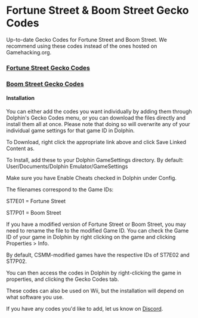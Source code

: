 # Fortune Street & Boom Street Gecko Codes
Up-to-date Gecko Codes for Fortune Street and Boom Street. We recommend using these codes instead of the ones hosted on Gamehacking.org.

### [Fortune Street Gecko Codes](https://raw.githubusercontent.com/FortuneStreetModding/Gecko-Codes/main/ST7E01.ini)

### [Boom Street Gecko Codes](https://raw.githubusercontent.com/FortuneStreetModding/Gecko-Codes/main/ST7P01.ini)

#### Installation

You can either add the codes you want individually by adding them through Dolphin's Gecko Codes menu, or you can download the files directly and install them all at once. Please note that doing so will overwrite any of your individual game settings for that game ID in Dolphin.

To Download, right click the appropriate link above and click Save Linked Content as.

To Install, add these to your Dolphin GameSettings directory. By default: User/Documents/Dolphin Emulator/GameSettings

Make sure you have Enable Cheats checked in Dolphin under Config.

The filenames correspond to the Game IDs:

ST7E01 = Fortune Street

ST7P01 = Boom Street

If you have a modified version of Fortune Street or Boom Street, you may need to rename the file to the modified Game ID. You can check the Game ID of your game in Dolphin by right clicking on the game and clicking Properties > Info.

By default, CSMM-modified games have the respective IDs of ST7E02 and ST7P02.

You can then access the codes in Dolphin by right-clicking the game in properties, and clicking the Gecko Codes tab.

These codes can also be used on Wii, but the installation will depend on what software you use.

If you have any codes you'd like to add, let us know on [Discord](https://discord.gg/DE9Hn7T).

